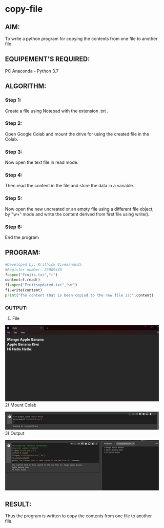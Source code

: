 # copy-file
## AIM:
To write a python program for copying the contents from one file to another file.
## EQUIPEMENT'S REQUIRED: 
PC
Anaconda - Python 3.7
## ALGORITHM: 
### Step 1:
Create a file using Notepad with the extension .txt .


### Step 2: 
Open Google Colab and mount the drive for using the created file in the Colab.


### Step 3: 
Now open the text file in read mode.

### Step 4:  
Then read the content in the file and store the data in a variable.
### Step 5: 
Now open the new uncreated or an empty file using a different file object, by "w+" mode and write the content derived from first file using write().

### Step 6:
 End the program

## PROGRAM:
```python
#Developed by: Krithick Vivekananda
#Register number: 23009445
f=open("Fruits.txt","r")
content=f.read()
f1=open("Fruitsupdated.txt","w+")
f1.write(content)
print("The content that is been copied to the new file is:",content)
```

### OUTPUT:
1) File

![file](Fruitsfile.png)
2) Mount Colab

![mount](mountcolab.png)
3) Output

![output](Copyfile.png)


## RESULT:
Thus the program is written to copy the contents from one file to another file.